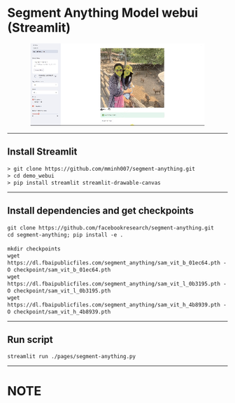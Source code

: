 # Segment Anything Model webui (Streamlit)

<div align = "center"><img src = "./images/final.gif"></div>

____________________
## Install Streamlit
```
> git clone https://github.com/mminh007/segment-anything.git
> cd demo_webui
> pip install streamlit streamlit-drawable-canvas
```
_________________________________
## Install dependencies and get checkpoints
```
git clone https://github.com/facebookresearch/segment-anything.git
cd segment-anything; pip install -e .

mkdir checkpoints
wget https://dl.fbaipublicfiles.com/segment_anything/sam_vit_b_01ec64.pth -O checkpoint/sam_vit_b_01ec64.pth
wget https://dl.fbaipublicfiles.com/segment_anything/sam_vit_l_0b3195.pth -O checkpoint/sam_vit_l_0b3195.pth
wget https://dl.fbaipublicfiles.com/segment_anything/sam_vit_h_4b8939.pth -O checkpoint/sam_vit_h_4b8939.pth
```

__________________________
## Run script
```
streamlit run ./pages/segment-anything.py
```
__________________________
# NOTE

